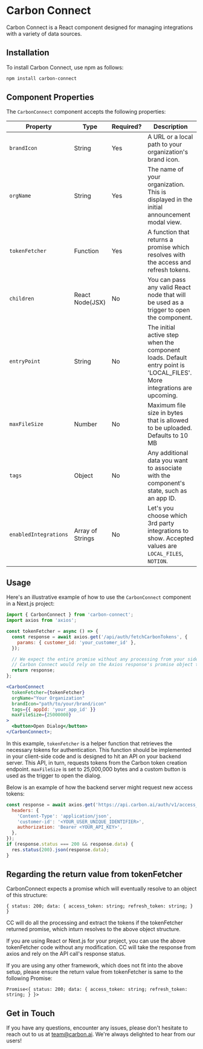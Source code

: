 # Carbon Connect

Carbon Connect is a React component designed for managing integrations with a variety of data sources.

## Installation

To install Carbon Connect, use npm as follows:

```bash
npm install carbon-connect
```

## Component Properties

The `CarbonConnect` component accepts the following properties:

| Property              | Type             | Required? | Description                                                                                                             |
| --------------------- | ---------------- | --------- | ----------------------------------------------------------------------------------------------------------------------- |
| `brandIcon`           | String           | Yes       | A URL or a local path to your organization's brand icon.                                                                |
| `orgName`             | String           | Yes       | The name of your organization. This is displayed in the initial announcement modal view.                                |
| `tokenFetcher`        | Function         | Yes       | A function that returns a promise which resolves with the access and refresh tokens.                                    |
| `children`            | React Node(JSX)  | No        | You can pass any valid React node that will be used as a trigger to open the component.                                 |
| `entryPoint`          | String           | No        | The initial active step when the component loads. Default entry point is 'LOCAL_FILES'. More integrations are upcoming. |
| `maxFileSize`         | Number           | No        | Maximum file size in bytes that is allowed to be uploaded. Defaults to 10 MB                                            |
| `tags`                | Object           | No        | Any additional data you want to associate with the component's state, such as an app ID.                                |
| `enabledIntegrations` | Array of Strings | No        | Let's you choose which 3rd party integrations to show. Accepted values are `LOCAL_FILES`, `NOTION`.                     |

## Usage

Here's an illustrative example of how to use the `CarbonConnect` component in a Next.js project:

```jsx
import { CarbonConnect } from 'carbon-connect';
import axios from 'axios';

const tokenFetcher = async () => {
  const response = await axios.get('/api/auth/fetchCarbonTokens', {
    params: { customer_id: 'your_customer_id' },
  });

  // We expect the entire promise without any processing from your side.
  // Carbon Connect would rely on the Axios response's promise object to check the status and fetch the tokens
  return response;
};

<CarbonConnect
  tokenFetcher={tokenFetcher}
  orgName="Your Organization"
  brandIcon="path/to/your/brand/icon"
  tags={{ appId: 'your_app_id' }}
  maxFileSize={25000000}
>
  <button>Open Dialog</button>
</CarbonConnect>;
```

In this example, `tokenFetcher` is a helper function that retrieves the necessary tokens for authentication. This function should be implemented in your client-side code and is designed to hit an API on your backend server. This API, in turn, requests tokens from the Carbon token creation endpoint. `maxFileSize` is set to 25,000,000 bytes and a custom button is used as the trigger to open the dialog.

Below is an example of how the backend server might request new access tokens:

```js
const response = await axios.get('https://api.carbon.ai/auth/v1/access_token', {
  headers: {
    'Content-Type': 'application/json',
    'customer-id': '<YOUR_USER_UNIQUE_IDENTIFIER>',
    authorization: 'Bearer <YOUR_API_KEY>',
  },
});
if (response.status === 200 && response.data) {
  res.status(200).json(response.data);
}
```

## Regarding the return value from tokenFetcher

CarbonConnect expects a promise which will eventually resolve to an object of this structure:

```
{ status: 200; data: { access_token: string; refresh_token: string; } }
```

CC will do all the processing and extract the tokens if the tokenFetcher returned promise, which inturn resolves to the above object structure.

If you are using React or Next.js for your project, you can use the above tokenFetcher code without any modification. CC will take the response from axios and rely on the API call's response status.

If you are using any other framework, which does not fit into the above setup, please ensure the return value from tokenFetcher is same to the following Promise:

```
Promise<{ status: 200; data: { access_token: string; refresh_token: string; } }>
```

## Get in Touch

If you have any questions, encounter any issues, please don't hesitate to reach out to us at [team@carbon.ai](mailto:team@carbon.ai). We're always delighted to hear from our users!
